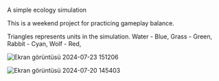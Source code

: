 A simple ecology simulation

This is a weekend project for practicing gameplay balance.

Triangles represents units in the simulation.
Water - Blue,
Grass - Green,
Rabbit - Cyan,
Wolf - Red,

![Ekran görüntüsü 2024-07-23 151206](https://github.com/user-attachments/assets/3177bc7c-48ee-41a0-b8db-c68c3c4415e1)

![Ekran görüntüsü 2024-07-20 145403](https://github.com/user-attachments/assets/bf2f20ed-47bb-4ffe-af52-2626e34b8b8b)
